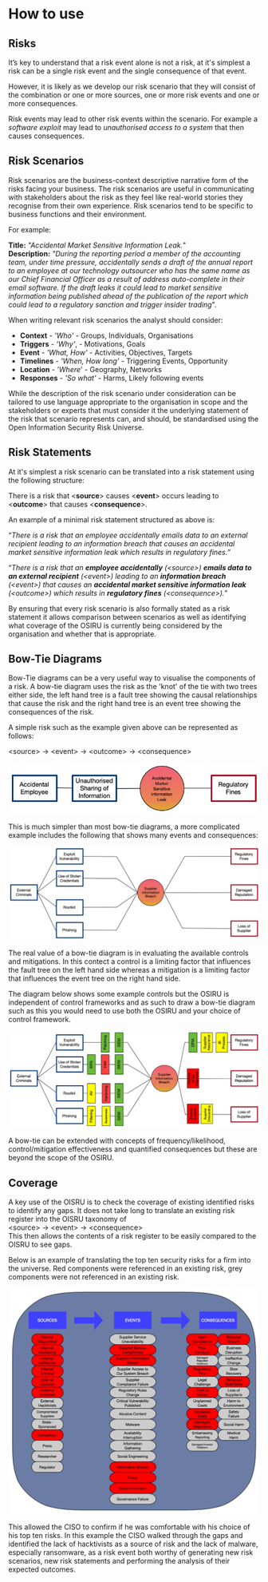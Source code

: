 # How to use 

## Risks

It’s key to understand that a risk event alone is not a risk, at it's simplest a risk can be a single risk event and the single consequence of that event.

However, it is likely as we develop our risk scenario that they will consist of the combination or one or more sources, one or more risk events and one or more consequences. 

Risk events may lead to other risk events within the scenario. For example a *software exploit* may lead to *unauthorised access to a system* that then causes consequences.

## Risk Scenarios

Risk scenarios are the business-context descriptive narrative form of the risks facing your business. The risk scenarios are useful in communicating with stakeholders about the risk as they feel like real-world stories they recognise from their own experience. Risk scenarios tend to be specific to business functions and their environment.

For example:

**Title:** *"Accidental Market Sensitive Information Leak.*"  
**Description:** *"During the reporting period a member of the accounting team, under time pressure, accidentally sends a draft of the annual report to an employee at our technology outsourcer who has the same name as our Chief Financial Officer as a result of address auto-complete in their email software. If the draft leaks it could lead to market sensitive information being published ahead of the publication of the report which could lead to a regulatory sanction and trigger insider trading*".

When writing relevant risk scenarios the analyst should consider:

* **Context** - *'Who'* - Groups, Individuals, Organisations
* **Triggers** - *'Why'*, - Motivations, Goals
* **Event** - *'What, How'* - Activities, Objectives, Targets
* **Timelines** - *'When, How long'* - Triggering Events, Opportunity
* **Location** - *'Where*' - Geography, Networks
* **Responses** - *'So what'* - Harms, Likely following events

While the description of the risk scenario under consideration can be tailored to use language appropriate to the organisation in scope and the stakeholders or experts that must consider it the underlying statement of the risk that scenario represents can, and should, be standardised using the Open Information Security Risk Universe.

## Risk Statements

At it's simplest a risk scenario can be translated into a risk statement using the following structure:

There is a risk that \<**source**> causes \<**event**> occurs leading to \<**outcome**> that causes \<**consequence**>.

An example of a minimal risk statement structured as above is:

“*There is a risk that an employee accidentally emails data to an external recipient leading to an information breach that causes an accidental market sensitive information leak which results in regulatory fines.*”

“*There is a risk that an **employee accidentally** (\<source>)  **emails data to an external recipient** (\<event>) leading to an **information breach** (\<event>) that causes an **accidental market sensitive information leak** (\<outcome>) which results in **regulatory fines** (\<consequence>).*”

By ensuring that every risk scenario is also formally stated as a risk statement it allows comparison between scenarios as well as identifying what coverage of the OSIRU is currently being considered by the organisation and whether that is appropriate.

## Bow-Tie Diagrams

Bow-Tie diagrams can be a very useful way to visualise the components of a risk. A bow-tie diagram uses the risk as the 'knot' of the tie with two trees either side, the left hand tree is a fault tree showing the causal relationships that cause the risk and the right hand tree is an event tree showing the consequences of the risk. 

A simple risk such as the example given above can be represented as follows:

\<source> -> \<event> -> \<outcome> -> \<consequence>

![](basic-bowtie.jpg)

This is much simpler than most bow-tie diagrams, a more complicated example includes the following that shows many events and consequences:

![](complicated-bowtie.jpg)

The real value of a bow-tie diagram is in evaluating the available controls and mitigations. In this contect a control is a limiting factor that influences the fault tree on the left hand side whereas a mitigation is a limiting factor that influences the event tree on the right hand side.

The diagram below shows some example controls but the OSIRU is independent of control frameworks and as such to draw a bow-tie diagram such as this you would need to use both the OSIRU and your choice of control framework.

![](control-bowtie.jpg)

A bow-tie can be extended with concepts of frequency/likelihood, control/mitigation effectiveness and quantified consequences but these are beyond the scope of the OSIRU.

## Coverage

A key use of the OISRU is to check the coverage of existing identified risks to identify any gaps. It does not take long to translate an existing risk register into the OISRU taxonomy of\
 \<source> -> \<event> -> \<consequence> \
 This then allows the contents of a risk register to be easily compared to the OISRU to see gaps.

 Below is an example of translating the top ten security risks for a firm into the universe. Red components were referenced in an existing risk, grey components were not referenced in an existing risk.

![](coverage.jpg)

This allowed the CISO to confirm if he was comfortable with his choice of his top ten risks. In this example the CISO walked through the gaps and identified the lack of hacktivists as a source of risk and the lack of malware, especially ransomware, as a risk event both worthy of generating new risk scenarios, new risk statements and performing the analysis of their expected outcomes.